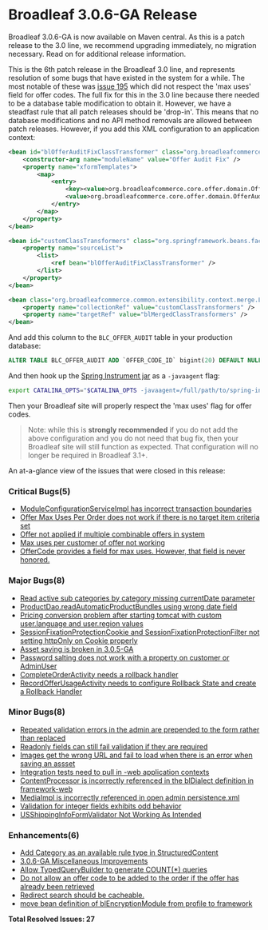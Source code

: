 # Broadleaf 3.0.6-GA Release

Broadleaf 3.0.6-GA is now available on Maven central. As this is a patch release to the 3.0 line, we recommend upgrading immediately, no migration necessary. Read on for additional release information.

This is the 6th patch release in the Broadleaf 3.0 line, and represents resolution of some bugs that have existed in the system for a while. The most notable of these was [issue 195](https://github.com/BroadleafCommerce/BroadleafCommerce/issues/195) which did not respect the 'max uses' field for offer codes. The full fix for this in the 3.0 line because there needed to be a database table modification to obtain it. However, we have a steadfast rule that all patch releases should be 'drop-in'. This means that no database modifications and no API method removals are allowed between patch releases. However, if you add this XML configuration to an application context:

```xml
<bean id="blOfferAuditFixClassTransformer" class="org.broadleafcommerce.common.extensibility.jpa.copy.DirectCopyClassTransformer">
    <constructor-arg name="moduleName" value="Offer Audit Fix" />
    <property name="xformTemplates">
        <map>
            <entry>
                <key><value>org.broadleafcommerce.core.offer.domain.OfferAuditImpl</value></key>
                <value>org.broadleafcommerce.core.offer.domain.OfferAuditWeaveImpl</value>
            </entry>
        </map>
    </property>
</bean>

<bean id="customClassTransformers" class="org.springframework.beans.factory.config.ListFactoryBean">
    <property name="sourceList">
        <list>
            <ref bean="blOfferAuditFixClassTransformer" />
        </list>
    </property>
</bean>

<bean class="org.broadleafcommerce.common.extensibility.context.merge.LateStageMergeBeanPostProcessor">
    <property name="collectionRef" value="customClassTransformers" />
    <property name="targetRef" value="blMergedClassTransformers" />
</bean>
```

And add this column to the `BLC_OFFER_AUDIT` table in your production database:

```sql
ALTER TABLE BLC_OFFER_AUDIT ADD `OFFER_CODE_ID` bigint(20) DEFAULT NULL;
```

And then hook up the [Spring Instrument jar](https://github.com/BroadleafCommerce/DemoSite/blob/master/lib/spring-instrument-3.2.2.RELEASE.jar?raw=true) as a `-javaagent` flag:

```bash
export CATALINA_OPTS="$CATALINA_OPTS -javaagent=/full/path/to/spring-instrument-3.2.2.RELEASE.jar "
```

Then your Broadleaf site will properly respect the 'max uses' flag for offer codes.

> Note: while this is **strongly recommended** if you do not add the above configuration and you do not need that bug fix, then your Broadleaf site will still function as expected. That configuration will no longer be required in Broadleaf 3.1+.

An at-a-glance view of the issues that were closed in this release:

### Critical Bugs(5)
- [ModuleConfigurationServiceImpl has incorrect transaction boundaries](https://github.com/BroadleafCommerce/BroadleafCommerce/issues/560)
- [Offer Max Uses Per Order does not work if there is no target item criteria set](https://github.com/BroadleafCommerce/BroadleafCommerce/issues/548)
- [Offer not applied if multiple combinable offers in system](https://github.com/BroadleafCommerce/BroadleafCommerce/issues/507)
- [Max uses per customer of offer not working ](https://github.com/BroadleafCommerce/BroadleafCommerce/issues/493)
- [OfferCode provides a field for max uses.  However, that field is never honored.](https://github.com/BroadleafCommerce/BroadleafCommerce/issues/195)

### Major Bugs(8)
- [Read active sub categories by category missing currentDate parameter](https://github.com/BroadleafCommerce/BroadleafCommerce/issues/565)
- [ProductDao.readAutomaticProductBundles using wrong date field](https://github.com/BroadleafCommerce/BroadleafCommerce/issues/546)
- [Pricing conversion problem after starting tomcat with custom user.language and user.region values](https://github.com/BroadleafCommerce/BroadleafCommerce/issues/542)
- [SessionFixationProtectionCookie and SessionFixationProtectionFilter not setting httpOnly on Cookie properly](https://github.com/BroadleafCommerce/BroadleafCommerce/issues/536)
- [Asset saving is broken in 3.0.5-GA](https://github.com/BroadleafCommerce/BroadleafCommerce/issues/531)
- [Password salting does not work with a property on customer or AdminUser](https://github.com/BroadleafCommerce/BroadleafCommerce/issues/441)
- [CompleteOrderActivity needs a rollback handler](https://github.com/BroadleafCommerce/BroadleafCommerce/issues/388)
- [RecordOfferUsageActivity needs to configure Rollback State and create a Rollback Handler](https://github.com/BroadleafCommerce/BroadleafCommerce/issues/92)

### Minor Bugs(8)
- [Repeated validation errors in the admin are prepended to the form rather than replaced](https://github.com/BroadleafCommerce/BroadleafCommerce/issues/554)
- [Readonly fields can still fail validation if they are required](https://github.com/BroadleafCommerce/BroadleafCommerce/issues/552)
- [Images get the wrong URL and fail to load when there is an error when saving an assset](https://github.com/BroadleafCommerce/BroadleafCommerce/issues/551)
- [Integration tests need to pull in -web application contexts](https://github.com/BroadleafCommerce/BroadleafCommerce/issues/538)
- [ContentProcessor is incorrectly referenced in the blDialect definition in framework-web](https://github.com/BroadleafCommerce/BroadleafCommerce/issues/535)
- [MediaImpl is incorrectly referenced in open admin persistence.xml](https://github.com/BroadleafCommerce/BroadleafCommerce/issues/534)
- [Validation for integer fields exhibits odd behavior](https://github.com/BroadleafCommerce/BroadleafCommerce/issues/397)
- [USShippingInfoFormValidator Not Working As Intended](https://github.com/BroadleafCommerce/BroadleafCommerce/issues/153)

### Enhancements(6)
- [Add Category as an available rule type in StructuredContent](https://github.com/BroadleafCommerce/BroadleafCommerce/issues/559)
- [3.0.6-GA Miscellaneous Improvements](https://github.com/BroadleafCommerce/BroadleafCommerce/issues/550)
- [Allow TypedQueryBuilder to generate COUNT(*) queries](https://github.com/BroadleafCommerce/BroadleafCommerce/issues/549)
- [Do not allow an offer code to be added to the order if the offer has already been retrieved](https://github.com/BroadleafCommerce/BroadleafCommerce/issues/547)
- [Redirect search should be cacheable.](https://github.com/BroadleafCommerce/BroadleafCommerce/issues/466)
- [move bean definition of blEncryptionModule from profile to framework](https://github.com/BroadleafCommerce/BroadleafCommerce/issues/200)

**Total Resolved Issues: 27**
